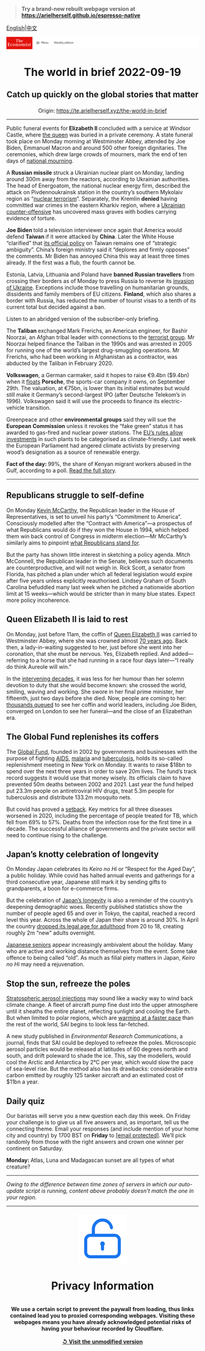 > **Try a brand-new rebuilt webpage version at https://arielherself.github.io/espresso-native**

[English](https://github.com/arielherself/espresso/blob/main/README.md)|[中文](https://github-com.translate.goog/arielherself/espresso/blob/main/README.md?_x_tr_sl=en&_x_tr_tl=zh-CN&_x_tr_hl=zh-CN&_x_tr_pto=wapp)



![The Economist](menubar.png)

# <p align="center">The world in brief 2022-09-19</p>

## <p align="center">Catch up quickly on the global stories that matter</p>

<p align="center">Origin: <a href="https://te.arielherself.xyz/the-world-in-brief">https://te.arielherself.xyz/the-world-in-brief</a><hr>

Public funeral events for<strong> Elizabeth II </strong>concluded with a service at Windsor Castle, where [the queen](https://te.arielherself.xyz/obituary/2022/09/08/elizabeth-ii-never-laid-down-the-heavy-weight-of-the-crown) was buried in a private ceremony. A state funeral took place on Monday morning at Westminster Abbey, attended by Joe Biden, Emmanuel Macron and around 500 other foreign dignitaries. The ceremonies, which drew large crowds of mourners, mark the end of ten days of [national mourning](https://te.arielherself.xyz/queen-elizabeth).

A <strong>Russian missile </strong>struck a Ukrainian nuclear plant on Monday, landing around 300m away from the reactors, according to Ukrainian authorities. The head of Energoatom, the national nuclear energy firm, described the attack on Pivdennoukrainsk station in the country’s southern Mykolaiv region as “[nuclear terrorism](https://te.arielherself.xyz/the-economist-explains/2022/09/14/do-russias-military-setbacks-increase-the-risk-of-nuclear-conflict)”. Separately, the Kremlin <strong>denied </strong>having committed war crimes in the eastern Kharkiv region, where a [Ukrainian counter-offensive](https://te.arielherself.xyz/europe/2022/09/15/a-stunning-counter-offensive-by-ukraines-armed-forces) has uncovered mass graves with bodies carrying evidence of torture.

<strong>Joe Biden </strong>told a television interviewer once again that America would defend <strong>Taiwan </strong>if it were attacked by <strong>China</strong>. Later the White House “clarified” that [its official policy](https://te.arielherself.xyz/the-economist-explains/2022/05/23/what-is-americas-policy-of-strategic-ambiguity-over-taiwan) on Taiwan remains one of “strategic ambiguity”. China’s foreign ministry said it “deplores and firmly opposes” the comments. Mr Biden has annoyed China this way at least three times already. If the first was a flub, the fourth cannot be.

Estonia, Latvia, Lithuania and Poland have <strong>banned Russian travellers</strong> from crossing their borders as of Monday to press Russia to reverse its [invasion of Ukraine](https://te.arielherself.xyz/ukraine-crisis). Exceptions include those travelling on humanitarian grounds, dissidents and family members of EU citizens. <strong>Finland</strong>, which also shares a border with Russia, has reduced the number of tourist visas to a tenth of its current total but decided against a ban.

Listen to an abridged version of the subscriber-only briefing.

The <strong>Taliban </strong>exchanged Mark Frerichs, an American engineer, for Bashir Noorzai, an Afghan tribal leader with connections to the [terrorist group](https://te.arielherself.xyz/leaders/the-taliban-are-shackling-half-the-afghan-population/21808483). Mr Noorzai helped finance the Taliban in the 1990s and was arrested in 2005 for running one of the world’s largest drug-smuggling operations. Mr Frerichs, who had been working in Afghanistan as a contractor, was abducted by the Taliban in February 2020.

<strong>Volkswagen</strong>, a German carmaker, said it hopes to raise €9.4bn ($9.4bn) when it [floats](https://te.arielherself.xyz/business/2022/02/26/porsche-and-volkswagen-are-set-to-uncouple-at-last) <strong>Porsche</strong>, the sports-car company it owns, on September 29th. The valuation, at €75bn, is lower than its initial estimates but would still make it Germany’s second-largest IPO (after Deutsche Telekom’s in 1996). Volkswagen said it will use the proceeds to finance its electric-vehicle transition.

Greenpeace and other <strong>environmental groups</strong> said they will sue the <strong>European Commission</strong> unless it revokes the “fake green” status it has awarded to gas-fired and nuclear power stations. The [EU’s rules allow investments](https://te.arielherself.xyz/leaders/2022/01/08/the-eus-green-rules-will-do-too-little-to-tackle-climate-change) in such plants to be categorised as climate-friendly. Last week the European Parliament had angered climate activists by preserving wood’s designation as a source of renewable energy.

<strong>Fact of the day: </strong>99%, the share of Kenyan migrant workers abused in the Gulf, according to a poll. [Read the full story](https://te.arielherself.xyz/middle-east-and-africa/2022/09/15/in-the-gulf-99-of-kenyan-migrant-workers-are-abused-a-poll-finds).

----------

## Republicans struggle to self-define

On Monday [Kevin McCarthy](https://te.arielherself.xyz/united-states/kevin-mccarthys-accidental-truthfulness/21808964), the Republican leader in the House of Representatives, is set to unveil his party’s “Commitment to America”. Consciously modelled after the “Contract with America”—a prospectus of what Republicans would do if they won the House in 1994, which helped them win back control of Congress in midterm election—Mr McCarthy’s similarly aims to pinpoint [what Republicans stand for](https://te.arielherself.xyz/business/2022/08/15/republicans-are-falling-out-of-love-with-america-inc).

But the party has shown little interest in sketching a policy agenda. Mitch McConnell, the Republican leader in the Senate, believes such documents are counterproductive, and will not weigh in. Rick Scott, a senator from Florida, has pitched a plan under which all federal legislation would expire after five years unless explicitly reauthorised. Lindsey Graham of South Carolina befuddled many last week when he pitched a nationwide abortion limit at 15 weeks—which would be stricter than in many blue states. Expect more policy incoherence.

## Queen Elizabeth II is laid to rest

On Monday, just before 11am, the coffin of [Queen Elizabeth II](https://te.arielherself.xyz/obituary/2022/09/08/elizabeth-ii-never-laid-down-the-heavy-weight-of-the-crown) was carried to Westminster Abbey, where she was crowned almost [70 years ago](https://te.arielherself.xyz/films/2022/09/08/queen-elizabeth-iis-reign-in-numbers). Back then, a lady-in-waiting suggested to her, just before she went into her coronation, that she must be nervous. Yes, Elizabeth replied. And added—referring to a horse that she had running in a race four days later—“I really do think Aureole will win.”

In the [intervening decades](https://te.arielherself.xyz/briefing/2022/09/08/britains-longest-serving-ruler-strengthened-the-monarchy), it was less for her humour than her solemn devotion to duty that she would become known: she crossed the world, smiling, waving and working. She swore in her final prime minister, her fifteenth, just two days before she died. Now, people are coming to her: [thousands queued](https://te.arielherself.xyz/the-economist-explains/2022/09/15/why-britons-love-to-queue) to see her coffin and world leaders, including Joe Biden, converged on London to see her funeral—and the close of an Elizabethan era.

## The Global Fund replenishes its coffers

The [Global Fund](https://te.arielherself.xyz/science-and-technology/2019/10/10/how-to-defeat-aids-malaria-and-tuberculosis), founded in 2002 by governments and businesses with the purpose of fighting [AIDS](https://te.arielherself.xyz/leaders/2022/08/03/do-not-let-hiv-and-aids-slide-down-the-priority-list), [malaria](https://te.arielherself.xyz/science-and-technology/2022/09/08/a-new-malaria-vaccine-shows-promising-results) and [tuberculosis](https://te.arielherself.xyz/science-and-technology/most-resistance-causing-mutations-in-tb-have-now-been-identified/21805727), holds its so-called replenishment meeting in New York on Monday. It wants to raise $18bn to spend over the next three years in order to save 20m lives. The fund’s track record suggests it would use that money wisely. Its officials claim to have prevented 50m deaths between 2002 and 2021. Last year the fund helped put 23.3m people on antiretroviral HIV drugs, treat 5.3m people for tuberculosis and distribute 133.2m mosquito nets.

But covid has proved a [setback](https://te.arielherself.xyz/science-and-technology/2022/08/02/despite-setbacks-hiv-can-be-beaten). Key metrics for all three diseases worsened in 2020, including the percentage of people treated for TB, which fell from 69% to 57%. Deaths from the infection rose for the first time in a decade. The successful alliance of governments and the private sector will need to continue rising to the challenge.

## Japan’s knotty celebration of longevity

On Monday Japan celebrates its <em>Keiro no Hi</em> or “Respect for the Aged Day”, a public holiday. While covid has halted annual events and gatherings for a third consecutive year, Japanese still mark it by sending gifts to grandparents, a boon for e-commerce firms.

But the celebration of [Japan’s longevity](https://te.arielherself.xyz/asia/2022/02/05/japan-is-searching-for-the-secrets-to-healthy-old-age) is also a reminder of the country’s deepening demographic woes. Recently published statistics show the number of people aged 65 and over in Tokyo, the capital, reached a record level this year. Across the whole of Japan their share is around 30%. In April the country [dropped its legal age for adulthood](https://te.arielherself.xyz/the-world-ahead/2021/11/08/creating-new-adults-will-not-slow-japans-ageing) from 20 to 18, creating roughly 2m “new” adults overnight.

[Japanese seniors](https://te.arielherself.xyz/asia/2022/06/16/elderly-japanese-are-discovering-the-benefits-of-cannabis-products) appear increasingly ambivalent about the holiday. Many who are active and working distance themselves from the event. Some take offence to being called “old”. As much as filial piety matters in Japan, <em>Keiro no Hi</em> may need a rejuvenation.

## Stop the sun, refreeze the poles

[Stratospheric aerosol injections](https://te.arielherself.xyz/science-and-technology/2021/02/27/dusting-the-upper-atmosphere-could-help-counter-climate-change) may sound like a wacky way to wind back climate change. A fleet of aircraft pump fine dust into the upper atmosphere until it sheaths the entire planet, reflecting sunlight and cooling the Earth. But when limited to polar regions, which are [warming at a faster pace](https://te.arielherself.xyz/graphic-detail/2022/03/24/parts-of-antarctica-have-been-40degc-warmer-than-their-march-average) than the rest of the world, SAI begins to look less far-fetched.

A new study published in <em>Environmental Research Communications</em>, a journal, finds that SAI could be deployed to refreeze the poles. Microscopic aerosol particles would be released at latitudes of 60 degrees north and south, and drift poleward to shade the ice. This, say the modellers, would cool the Arctic and Antarctica by 2°C per year, which would slow the pace of sea-level rise. But the method also has its drawbacks: considerable extra carbon emitted by roughly 125 tanker aircraft and an estimated cost of $11bn a year.

## Daily quiz

Our baristas will serve you a new question each day this week. On Friday your challenge is to give us all five answers and, as important, tell us the connecting theme. Email your responses (and include mention of your home city and country) by 1700 BST on <strong>Friday</strong> to [<span class="__cf_email__" data-cfemail="91c0e4f8ebd4e2e1e3f4e2e2fed1f4f2fefffefcf8e2e5bff2fefc">[email&#160;protected]</span>](https://mail.google.com/mail/?view=cm&amp;fs=1&amp;tf=1&amp;to=QuizEspresso@te.arielherself.xyz). We’ll pick randomly from those with the right answers and crown one winner per continent on Saturday.

<strong>Monday: </strong>Atlas, Luna and Madagascan sunset are all types of what creature?

----------

*Owing to the difference between time zones of servers in which our auto-update script is running, content above probably doesn't match the one in your region.*

|<br><div align="center"><img src="unlock.png" /><h1>Privacy Information</h1></div></br>We use a certain script to prevent the paywall from loading, thus links contained lead you to proxied corresponding webpages. Visiting these webpages means you have already acknowledged potential risks of having your behaviour recorded by Cloudflare.<br><br>[&#x21BA; Visit the unmodified version](README.raw.md)<br><br>|
|-----|
